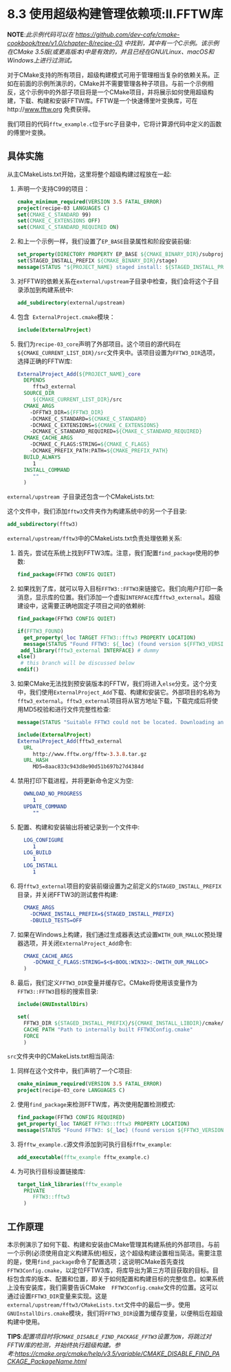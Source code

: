 # 8.3 使用超级构建管理依赖项:Ⅱ.FFTW库

**NOTE**:*此示例代码可以在 https://github.com/dev-cafe/cmake-cookbook/tree/v1.0/chapter-8/recipe-03 中找到，其中有一个C示例。该示例在CMake 3.5版(或更高版本)中是有效的，并且已经在GNU/Linux、macOS和Windows上进行过测试。*

对于CMake支持的所有项目，超级构建模式可用于管理相当复杂的依赖关系。正如在前面的示例所演示的，CMake并不需要管理各种子项目。与前一个示例相反，这个示例中的外部子项目将是一个CMake项目，并将展示如何使用超级构建，下载、构建和安装FFTW库。FFTW是一个快速傅里叶变换库，可在http://www.fftw.org 免费获得。

我们项目的代码`fftw_example.c`位于src子目录中，它将计算源代码中定义的函数的傅里叶变换。

## 具体实施

从主CMakeLists.txt开始，这里将整个超级构建过程放在一起:

1. 声明一个支持C99的项目：

   ```cmake
   cmake_minimum_required(VERSION 3.5 FATAL_ERROR)
   project(recipe-03 LANGUAGES C)
   set(CMAKE_C_STANDARD 99)
   set(CMAKE_C_EXTENSIONS OFF)
   set(CMAKE_C_STANDARD_REQUIRED ON)
   ```

2. 和上一个示例一样，我们设置了`EP_BASE`目录属性和阶段安装前缀:

   ```cmake
   set_property(DIRECTORY PROPERTY EP_BASE ${CMAKE_BINARY_DIR}/subprojects)
   set(STAGED_INSTALL_PREFIX ${CMAKE_BINARY_DIR}/stage)
   message(STATUS "${PROJECT_NAME} staged install: ${STAGED_INSTALL_PREFIX}")
   ```

3. 对FFTW的依赖关系在` external/upstream `子目录中检查，我们会将这个子目录添加到构建系统中:

   ```cmake
   add_subdirectory(external/upstream)
   ```

4. 包含` ExternalProject.cmake`模块：

   ```cmake
   include(ExternalProject)
   ```

5. 我们为`recipe-03_core`声明了外部项目。这个项目的源代码在`${CMAKE_CURRENT_LIST_DIR}/src`文件夹中。该项目设置为`FFTW3_DIR`选项，选择正确的FFTW库:

   ```cmake
   ExternalProject_Add(${PROJECT_NAME}_core
     DEPENDS
     	fftw3_external
     SOURCE_DIR
     	${CMAKE_CURRENT_LIST_DIR}/src
     CMAKE_ARGS
       -DFFTW3_DIR=${FFTW3_DIR}
       -DCMAKE_C_STANDARD=${CMAKE_C_STANDARD}
       -DCMAKE_C_EXTENSIONS=${CMAKE_C_EXTENSIONS}
       -DCMAKE_C_STANDARD_REQUIRED=${CMAKE_C_STANDARD_REQUIRED}
     CMAKE_CACHE_ARGS
       -DCMAKE_C_FLAGS:STRING=${CMAKE_C_FLAGS}
       -DCMAKE_PREFIX_PATH:PATH=${CMAKE_PREFIX_PATH}
     BUILD_ALWAYS
     	1
     INSTALL_COMMAND
     	""
     )
   ```

`external/upstream `子目录还包含一个CMakeLists.txt:

这个文件中，我们添加`fftw3`文件夹作为构建系统中的另一个子目录:

```cmake
add_subdirectory(fftw3)
```

` external/upstream/fftw3 `中的CMakeLists.txt负责处理依赖关系:

1. 首先，尝试在系统上找到FFTW3库。注意，我们配置`find_package`使用的参数:

   ```cmake
   find_package(FFTW3 CONFIG QUIET)
   ```

2. 如果找到了库，就可以导入目标`FFTW3::FFTW3`来链接它。我们向用户打印一条消息，显示库的位置。我们添加一个虚拟`INTERFACE`库`fftw3_external`。超级建设中，这需要正确地固定子项目之间的依赖树:

   ```cmake
   find_package(FFTW3 CONFIG QUIET)
   
   if(FFTW3_FOUND)
     get_property(_loc TARGET FFTW3::fftw3 PROPERTY LOCATION)
     message(STATUS "Found FFTW3: ${_loc} (found version ${FFTW3_VERSION})")
   	add_library(fftw3_external INTERFACE) # dummy
   else()
   	# this branch will be discussed below
   endif()
   ```

3. 如果CMake无法找到预安装版本的FFTW，我们将进入`else`分支。这个分支中，我们使用`ExternalProject_Add`下载、构建和安装它。外部项目的名称为`fftw3_external`。`fftw3_external`项目将从官方地址下载，下载完成后将使用MD5校验和进行文件完整性检查:

   ```cmake
   message(STATUS "Suitable FFTW3 could not be located. Downloading and building!")
   
   include(ExternalProject)
   ExternalProject_Add(fftw3_external
     URL
     	http://www.fftw.org/fftw-3.3.8.tar.gz
     URL_HASH
     	MD5=8aac833c943d8e90d51b697b27d4384d
   ```

4. 禁用打印下载进程，并将更新命令定义为空:

   ```cmake
     OWNLOAD_NO_PROGRESS
     	1
     UPDATE_COMMAND
     	""	
   ```

5. 配置、构建和安装输出将被记录到一个文件中:

   ```cmake
     LOG_CONFIGURE
     	1
     LOG_BUILD
     	1
     LOG_INSTALL
     	1
   ```

6. 将`fftw3_external`项目的安装前缀设置为之前定义的`STAGED_INSTALL_PREFIX`目录，并关闭FFTW3的测试套件构建:

   ```cmake
     CMAKE_ARGS
       -DCMAKE_INSTALL_PREFIX=${STAGED_INSTALL_PREFIX}
       -DBUILD_TESTS=OFF
   ```

7. 如果在Windows上构建，我们通过生成器表达式设置`WITH_OUR_MALLOC`预处理器选项，并关闭`ExternalProject_Add`命令:

   ```cmake
     CMAKE_CACHE_ARGS
     	-DCMAKE_C_FLAGS:STRING=$<$<BOOL:WIN32>:-DWITH_OUR_MALLOC>
     )
   ```

8. 最后，我们定义`FFTW3_DIR`变量并缓存它。CMake将使用该变量作为`FFTW3::FFTW3`目标的搜索目录:

   ```cmake
   include(GNUInstallDirs)
   
   set(
     FFTW3_DIR ${STAGED_INSTALL_PREFIX}/${CMAKE_INSTALL_LIBDIR}/cmake/fftw3
     CACHE PATH "Path to internally built FFTW3Config.cmake"
     FORCE
     )
   ```

`src`文件夹中的CMakeLists.txt相当简洁:

1. 同样在这个文件中，我们声明了一个C项目:

   ```cmake
   cmake_minimum_required(VERSION 3.5 FATAL_ERROR)
   project(recipe-03_core LANGUAGES C)
   ```

2. 使用`find_package`来检测FFTW库，再次使用配置检测模式:

   ```cmake
   find_package(FFTW3 CONFIG REQUIRED)
   get_property(_loc TARGET FFTW3::fftw3 PROPERTY LOCATION)
   message(STATUS "Found FFTW3: ${_loc} (found version ${FFTW3_VERSION})")
   ```

3. 将`fftw_example.c`源文件添加到可执行目标`fftw_example`:

   ```cmake
   add_executable(fftw_example fftw_example.c)
   ```

4. 为可执行目标设置链接库:

   ```cmake
   target_link_libraries(fftw_example
     PRIVATE
     	FFTW3::fftw3
     )	
   ```

## 工作原理

本示例演示了如何下载、构建和安装由CMake管理其构建系统的外部项目。与前一个示例(必须使用自定义构建系统)相反，这个超级构建设置相当简洁。需要注意的是，使用`find_package`命令了配置选项；这说明CMake首先查找`FFTW3Config.cmake`，以定位FFTW3库，将库导出为第三方项目获取的目标。目标包含库的版本、配置和位置，即关于如何配置和构建目标的完整信息。如果系统上没有安装库，我们需要告诉CMake`  FFTW3Config.cmake`文件的位置。这可以通过设置`FFTW3_DIR`变量来实现。这是`external/upstream/fftw3/CMakeLists.txt`文件中的最后一步。使用` GNUInstallDirs.cmake`模块，我们将`FFTW3_DIR`设置为缓存变量，以便稍后在超级构建中使用。

**TIPS**:*配置项目时将`CMAKE_DISABLE_FIND_PACKAGE_FFTW3`设置为`ON`，将跳过对FFTW库的检测，并始终执行超级构建。参考:https://cmake.org/cmake/help/v3.5/variable/CMAKE_DISABLE_FIND_PACKAGE_PackageName.html*



